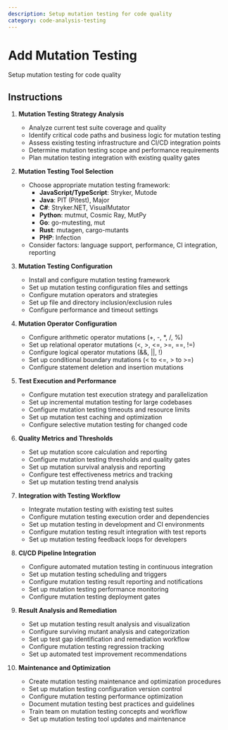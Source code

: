 ```yaml
---
description: Setup mutation testing for code quality
category: code-analysis-testing
---
```


# Add Mutation Testing

Setup mutation testing for code quality

## Instructions

1. **Mutation Testing Strategy Analysis**
   - Analyze current test suite coverage and quality
   - Identify critical code paths and business logic for mutation testing
   - Assess existing testing infrastructure and CI/CD integration points
   - Determine mutation testing scope and performance requirements
   - Plan mutation testing integration with existing quality gates

2. **Mutation Testing Tool Selection**
   - Choose appropriate mutation testing framework:
     - **JavaScript/TypeScript**: Stryker, Mutode
     - **Java**: PIT (Pitest), Major
     - **C#**: Stryker.NET, VisualMutator
     - **Python**: mutmut, Cosmic Ray, MutPy
     - **Go**: go-mutesting, mut
     - **Rust**: mutagen, cargo-mutants
     - **PHP**: Infection
   - Consider factors: language support, performance, CI integration, reporting

3. **Mutation Testing Configuration**
   - Install and configure mutation testing framework
   - Set up mutation testing configuration files and settings
   - Configure mutation operators and strategies
   - Set up file and directory inclusion/exclusion rules
   - Configure performance and timeout settings

4. **Mutation Operator Configuration**
   - Configure arithmetic operator mutations (+, -, *, /, %)
   - Set up relational operator mutations (<, >, <=, >=, ==, !=)
   - Configure logical operator mutations (&&, ||, !)
   - Set up conditional boundary mutations (< to <=, > to >=)
   - Configure statement deletion and insertion mutations

5. **Test Execution and Performance**
   - Configure mutation test execution strategy and parallelization
   - Set up incremental mutation testing for large codebases
   - Configure mutation testing timeouts and resource limits
   - Set up mutation test caching and optimization
   - Configure selective mutation testing for changed code

6. **Quality Metrics and Thresholds**
   - Set up mutation score calculation and reporting
   - Configure mutation testing thresholds and quality gates
   - Set up mutation survival analysis and reporting
   - Configure test effectiveness metrics and tracking
   - Set up mutation testing trend analysis

7. **Integration with Testing Workflow**
   - Integrate mutation testing with existing test suites
   - Configure mutation testing execution order and dependencies
   - Set up mutation testing in development and CI environments
   - Configure mutation testing result integration with test reports
   - Set up mutation testing feedback loops for developers

8. **CI/CD Pipeline Integration**
   - Configure automated mutation testing in continuous integration
   - Set up mutation testing scheduling and triggers
   - Configure mutation testing result reporting and notifications
   - Set up mutation testing performance monitoring
   - Configure mutation testing deployment gates

9. **Result Analysis and Remediation**
   - Set up mutation testing result analysis and visualization
   - Configure surviving mutant analysis and categorization
   - Set up test gap identification and remediation workflow
   - Configure mutation testing regression tracking
   - Set up automated test improvement recommendations

10. **Maintenance and Optimization**
    - Create mutation testing maintenance and optimization procedures
    - Set up mutation testing configuration version control
    - Configure mutation testing performance optimization
    - Document mutation testing best practices and guidelines
    - Train team on mutation testing concepts and workflow
    - Set up mutation testing tool updates and maintenance